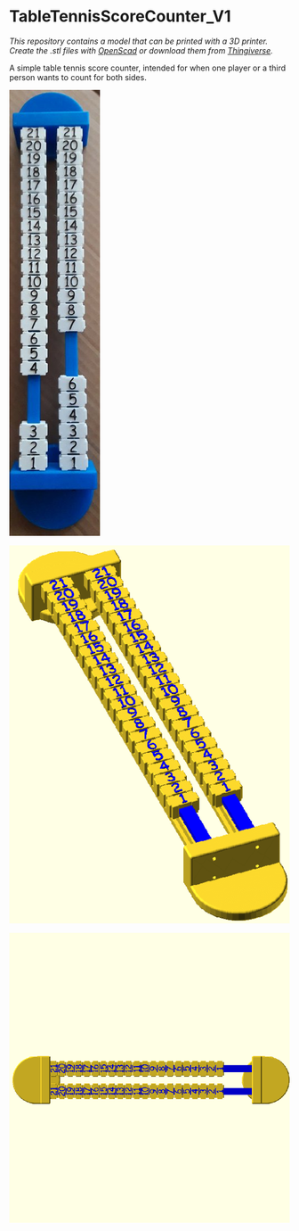 # TableTennisScoreCounter_V1

*This repository contains a model that can be printed with a 3D printer. Create the .stl files with [OpenScad](https://openscad.org/) or download them from [Thingiverse](https://www.thingiverse.com/thing:6293081).*



A simple table tennis score counter, intended for when one player or a third person wants to count for both sides.


![](https://github.com/Moon70/TableTennisScoreCounter_V1/blob/main/TableTennisScoreCounter_Design1.jpg?raw=true)

![](https://github.com/Moon70/TableTennisScoreCounter_V1/blob/main/Animation2.gif?raw=true)

![](https://github.com/Moon70/TableTennisScoreCounter_V1/blob/main/Animation1.gif?raw=true)
